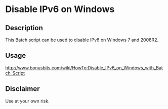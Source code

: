 # Disable IPv6 on Windows

## Description

This Batch script can be used to disable IPv6 on Windows 7 and 2008R2.

## Usage

http://www.bonusbits.com/wiki/HowTo:Disable_IPv6_on_Windows_with_Batch_Script

## Disclaimer

Use at your own risk.